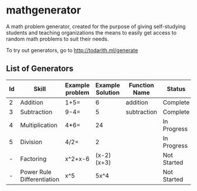 # mathgenerator
A math problem generator, created for the purpose of giving self-studying students and teaching organizations the means to easily get access to random math problems to suit their needs.

To try out generators, go to http://todarith.ml/generate

## List of Generators

| Id   | Skill                      | Example problem | Example Solution  | Function Name  | Status      |
|------|----------------------------|-----------------|-------------------|----------------|-------------|
| 2    | Addition                   | 1+5=            | 6                 | addition       | Complete    |
| 3    | Subtraction                | 9-4=            | 5                 | subtraction    | Complete    |
| 4    | Multiplication             | 4*6=            | 24                |                | In Progress |
| 5    | Division                   | 4/2=            | 2                 |                | In Progress |
| -    | Factoring                  | x^2+x-6         | (x-2)(x+3)        |                | Not Started |
| -    | Power Rule Differentiation | x^5             | 5x^4              |                | Not Started |
